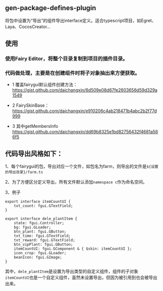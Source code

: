 ## gen-package-defines-plugin
将包中设置为“导出”的组件导出interface定义。适合typescript项目，如Egret、Laya、CocosCreator...

## 使用
### 使用Fairy Editor，将整个目录复制到项目的插件目录。

### 代码做处理，主要是在创建组件时将子对象抽出来方便获取。

- 1 覆盖fairygui默认组件创建方法：
https://gist.github.com/daichangxin/6d509e08d67fe2603656d59d329a1549

- 2 FairySkinBase：
https://gist.github.com/daichangxin/e910206c4ab218471b4abc2b2f77d999

- 3 其中getMembersInfo
https://gist.github.com/daichangxin/dd69b8325e1bd82756432f4681a566f5

## 代码导出风格如下：
1、每个fairygui的包，导出对应一个文件，如包名为farm，则导出的文件是`${设置的导出目录}/farm.ts`

2、为了方便区分定义导出，所有文件默认添加`namespace c`作为命名空间。

3、例子
```
export interface itemCountUI {
    txt_count: fgui.GTextField;
}

export interface dele_plantItem {
    state: fgui.Controller;
    bg: fgui.GLoader;
    btn_plant: fgui.GButton;
    txt_time: fgui.GTextField;
    txt_reward: fgui.GTextField;
    btn_vipPlant: fgui.GButton;
    itemCountUI: fgui.GComponent & { $skin: itemCountUI };
    icon_crop: fgui.GLoader;
    beanIcon: fgui.GImage;
}
```
其中，`dele_plantItem`是设置为导出类型的自定义组件，组件的子对象`itemCountUI`也是一个自定义组件，虽然未设置导出，但因为被引用到也会被导出出来。
